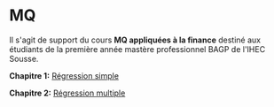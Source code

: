 # MQ

Il s'agit de support du cours __MQ appliquées à la finance__ destiné aux étudiants de la première année mastère professionnel BAGP de l'IHEC Sousse.

__Chapitre 1:__ [Régression simple](https://github.com/Hamrita/MQ/blob/main/Chap1/Chap1_MQ.pdf)

__Chapitre 2:__ [Régression multiple](https://github.com/Hamrita/MQ/blob/main/Chap2/Chap2_MQ.pdf)
